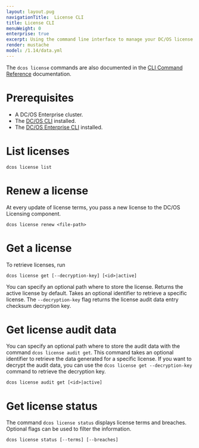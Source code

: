 ```yaml
---
layout: layout.pug
navigationTitle:  License CLI
title: License CLI
menuWeight: 0
enterprise: true
excerpt: Using the command line interface to manage your DC/OS license
render: mustache
model: /1.14/data.yml
---
```


The `dcos license` commands are also documented in the [CLI Command Reference](/mesosphere/dcos/1.14/cli/command-reference/dcos-license/) documentation.

# Prerequisites
- A DC/OS Enterprise cluster.
- The [DC/OS CLI](/mesosphere/dcos/1.14/cli/install/) installed.
- The [DC/OS Enterprise CLI](/mesosphere/dcos/1.14/cli/plugins/#enterprise-cli-plugin) installed.


# List licenses

```
dcos license list
```

# Renew a license

At every update of license terms, you pass a new license to the DC/OS Licensing component.

```
dcos license renew <file-path>
```

# Get a license

To retrieve licenses, run

```
dcos license get [--decryption-key] [<id>|active]
```

You can specify an optional path where to store the license. Returns the active license by default. Takes an optional identifier to retrieve a specific license. The `--decryption-key` flag returns the license audit data entry checksum decryption key.

# Get license audit data

You can specify an optional path where to store the audit data with the command `dcos license audit get`. This command takes an optional identifier to retrieve the data generated for a specific license. If you want to decrypt the audit data, you can use the `dcos license get --decryption-key` command to retrieve the decryption key.


```
dcos license audit get [<id>|active]
```


# Get license status

The command `dcos license status` displays license terms and breaches. Optional flags can be used to filter the information.


```
dcos license status [--terms] [--breaches]
```


